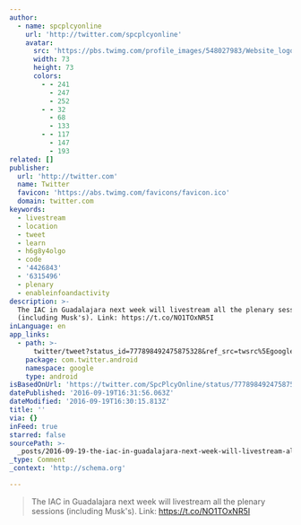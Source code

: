 ```yaml
---
author:
  - name: spcplcyonline
    url: 'http://twitter.com/spcplcyonline'
    avatar:
      src: 'https://pbs.twimg.com/profile_images/548027983/Website_logo_bigger.jpg'
      width: 73
      height: 73
      colors:
        - - 241
          - 247
          - 252
        - - 32
          - 68
          - 133
        - - 117
          - 147
          - 193
related: []
publisher:
  url: 'http://twitter.com'
  name: Twitter
  favicon: 'https://abs.twimg.com/favicons/favicon.ico'
  domain: twitter.com
keywords:
  - livestream
  - location
  - tweet
  - learn
  - h6g8y4olgo
  - code
  - '4426843'
  - '6315496'
  - plenary
  - enableinfoandactivity
description: >-
  The IAC in Guadalajara next week will livestream all the plenary sessions
  (including Musk's). Link: https://t.co/NO1TOxNR5I
inLanguage: en
app_links:
  - path: >-
      twitter/tweet?status_id=777898492475875328&ref_src=twsrc%5Egoogle%7Ctwcamp%5Eandroidseo%7Ctwgr%5Estatus%7Ctwterm%5E777898492475875328
    package: com.twitter.android
    namespace: google
    type: android
isBasedOnUrl: 'https://twitter.com/SpcPlcyOnline/status/777898492475875328'
datePublished: '2016-09-19T16:31:56.063Z'
dateModified: '2016-09-19T16:30:15.813Z'
title: ''
via: {}
inFeed: true
starred: false
sourcePath: >-
  _posts/2016-09-19-the-iac-in-guadalajara-next-week-will-livestream-all-the-ple.md
_type: Comment
_context: 'http://schema.org'

---
```

> The IAC in Guadalajara next week will livestream all the plenary sessions (including Musk's). Link: https://t.co/NO1TOxNR5I